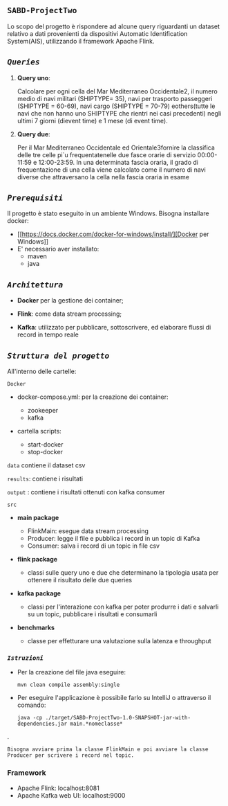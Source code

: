`SABD-ProjectTwo`
-
Lo scopo del progetto è rispondere ad alcune query riguardanti un dataset relativo a dati provenienti da dispositivi
Automatic Identification System(AIS), utilizzando il framework Apache Flink.

*`Queries`*
-

1. **Query uno**:

   Calcolare per ogni cella del Mar Mediterraneo Occidentale2, il numero medio di navi militari (SHIPTYPE= 35), navi per
   trasporto passeggeri (SHIPTYPE = 60-69), navi cargo (SHIPTYPE = 70-79) eothers(tutte le navi che non hanno uno
   SHIPTYPE che rientri nei casi precedenti) negli ultimi 7 giorni (dievent time) e 1 mese (di event time).


2. **Query due**:

   Per il Mar Mediterraneo Occidentale ed Orientale3fornire la classifica delle tre celle pi`u frequentatenelle due
   fasce orarie di servizio 00:00-11:59 e 12:00-23:59. In una determinata fascia oraria, il grado di frequentazione di
   una cella viene calcolato come il numero di navi diverse che attraversano la cella nella fascia oraria in esame

*`Prerequisiti`*
-
Il progetto è stato eseguito in un ambiente Windows. Bisogna installare docker:

- [[https://docs.docker.com/docker-for-windows/install/][Docker per Windows]]
- E' necessario aver installato:
    - maven
    - java

*`Architettura`*
-
  - **Docker** per la gestione dei container;
    
  - **Flink**: come data stream processing;
    
  - **Kafka**: utilizzato per pubblicare, sottoscrivere, ed elaborare flussi di record in tempo reale

*`Struttura del progetto`*
-

All'interno delle cartelle:

`Docker`

- docker-compose.yml: per la creazione dei container:

    - zookeeper
    - kafka

- cartella scripts:

    - start-docker
    - stop-docker

`data`
contiene il dataset csv

`results`: contiene i risultati

`output` : contiene i risultati ottenuti con kafka consumer

`src`

- **main package**

    - FlinkMain: esegue data stream processing
    - Producer: legge il file e pubblica i record in un topic di Kafka
    - Consumer: salva i record di un topic in file csv

- **flink package**

    - classi sulle query uno e due che determinano la tipologia usata per ottenere il risultato delle due queries


- **kafka package**

    - classi per l'interazione con kafka per poter produrre i dati e salvarli su un topic, pubblicare i risultati e
      consumarli

- **benchmarks**

    - classe per effetturare una valutazione sulla latenza e throughput

### *`Istruzioni`*

- Per la creazione del file java eseguire:

      mvn clean compile assembly:single

- Per eseguire l'applicazione è possibile farlo su IntelliJ o attraverso il comando:

      java -cp ./target/SABD-ProjectTwo-1.0-SNAPSHOT-jar-with-dependencies.jar main.*nomeclasse*

.

    Bisogna avviare prima la classe FlinkMain e poi avviare la classe Producer per scrivere i record nel topic.

### **Framework**

- Apache Flink: localhost:8081
- Apache Kafka web UI: localhost:9000

